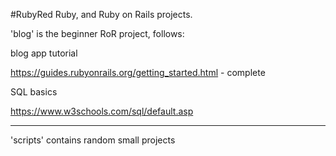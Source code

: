 #RubyRed
 Ruby, and Ruby on Rails projects.


'blog' is the beginner RoR project, follows:

blog app tutorial

https://guides.rubyonrails.org/getting_started.html - complete


SQL basics

https://www.w3schools.com/sql/default.asp






_______________________________________

'scripts' contains random small projects
